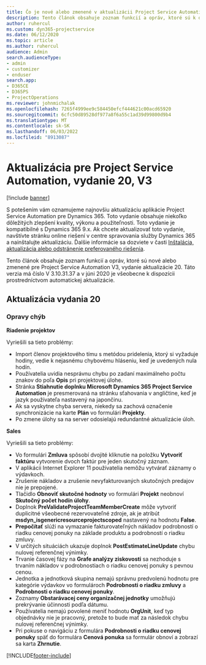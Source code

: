 ```yaml
---
title: Čo je nové alebo zmenené v aktualizácii Project Service Automation, vydanie 20, V3
description: Tento článok obsahuje zoznam funkcií a opráv, ktoré sú k dispozícii v Project Service Automation Update Release 20, V3
author: ruhercul
ms.custom: dyn365-projectservice
ms.date: 06/12/2020
ms.topic: article
ms.author: ruhercul
audience: Admin
search.audienceType:
- admin
- customizer
- enduser
search.app:
- D365CE
- D365PS
- ProjectOperations
ms.reviewer: johnmichalak
ms.openlocfilehash: 7265f4999ee9c584450efcf444621c00acd65920
ms.sourcegitcommit: 6cfc50d89528df977a8f6a55c1ad39d99800d9b4
ms.translationtype: MT
ms.contentlocale: sk-SK
ms.lasthandoff: 06/03/2022
ms.locfileid: "8913087"
---
```

# <a name="project-service-automation-update-release-20-v3"></a>Aktualizácia pre Project Service Automation, vydanie 20, V3

[!include [banner](../includes/psa-now-project-operations.md)]

S potešením vám oznamujeme najnovšiu aktualizáciu aplikácie Project Service Automation pre Dynamics 365. Toto vydanie obsahuje niekoľko dôležitých zlepšení kvality, výkonu a použiteľnosti. Toto vydanie je kompatibilné s Dynamics 365 9.x. Ak chcete aktualizovať toto vydanie, navštívte stránku online riešení v centre spravovania služby Dynamics 365 a nainštalujte aktualizáciu. Ďalšie informácie sa dozviete v časti [Inštalácia, aktualizácia alebo odstránenie preferovaného riešenia](/power-platform/admin/install-remove-preferred-solution).

Tento článok obsahuje zoznam funkcií a opráv, ktoré sú nové alebo zmenené pre Project Service Automation V3, vydanie aktualizácie 20. Táto verzia má číslo V 3.10.31.37 a v júni 2020 je všeobecne k dispozícii prostredníctvom automatickej aktualizácie.

## <a name="update-release-20"></a>Aktualizácia vydania 20

### <a name="bug-fixes"></a>Opravy chýb

**Riadenie projektov**

Vyriešili sa tieto problémy:

- Import členov projektového tímu s metódou pridelenia, ktorý si vyžaduje hodiny, vedie k nejasnému chybovému hláseniu, keď je uvedených nula hodín.
- Používatelia uvidia nesprávnu chybu po zadaní maximálneho počtu znakov do poľa **Opis** pri projektovej úlohe.
- Stránka **Stiahnutie doplnku Microsoft Dynamics 365 Project Service Automation** je presmerovaná na stránku sťahovania v angličtine, keď je jazyk používateľa nastavený na japončinu.
- Ak sa vyskytne chyba servera, niekedy sa zachová označenie synchronizácie na karte **Plán** vo formulári **Projekty**.
- Po zmene úlohy sa na server odosielajú redundantné aktualizácie úloh.

**Sales**

Vyriešili sa tieto problémy:

- Vo formulári **Zmluva** spôsobí dvojité kliknutie na položku **Vytvoriť faktúru** vytvorenie dvoch faktúr pre jeden skutočný záznam.
- V aplikácii Internet Explorer 11 používatelia nemôžu vytvárať záznamy o výdavkoch.
- Zrušenie nákladov a zrušenie nevyfakturovaných skutočných predajov nie je prepojené.
- Tlačidlo **Obnoviť skutočné hodnoty** vo formulári **Projekt** neobnoví **Skutočný počet hodín úlohy**.
- Doplnok **PreValidateProjectTeamMemberCreate** môže vytvoriť duplicitné všeobecné rezervovateľné zdroje, ak je atribút **msdyn_isgenericresourceprojectscoped** nastavený na hodnotu **False**.
- **Prepočítať** slúži na vymazanie fakturovateľných nákladov podrobností o riadku cenovej ponuky na základe produktu a podrobností o riadku zmluvy.
- V určitých situáciách ukazuje doplnok **PostEstimateLineUpdate** chybu nulovej referenčnej výnimky.
- Trvanie časovej fázy na **Grafe analýzy ziskovosti** sa nezhoduje s trvaním nákladov v podrobnostiach o riadku cenovej ponuky s pevnou cenou.
- Jednotka a jednotková skupina nemajú správnu predvolenú hodnotu pre kategórie výdavkov vo formulároch **Podrobnosti o riadku zmluvy** a **Podrobnosti o riadku cenovej ponuky**.
- Zoznamy **Obstarávacej ceny organizačnej jednotky** umožňujú prekrývanie účinnosti podľa dátumu.
- Používatelia nemajú povolené meniť hodnotu **OrgUnit**, keď typ objednávky nie je pracovný, pretože to bude mať za následok chybu nulovej referenčnej výnimky.
- Pri pokuse o navigáciu z formulára **Podrobnosti o riadku cenovej ponuky** späť do formulára **Cenová ponuka** sa formulár obnoví a zobrazí sa karta **Zhrnutie**.


[!INCLUDE[footer-include](../includes/footer-banner.md)]
